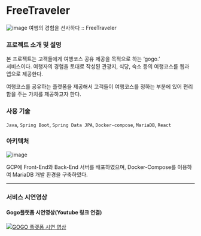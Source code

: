 # FreeTraveler
![image](https://user-images.githubusercontent.com/56144682/173309846-45503513-4340-403c-adfe-d790ab0510df.png)
여행의 경험을 선사하다 :: FreeTraveler  

### 프로젝트 소개 및 설명
 본 프로젝트는 고객들에게 여행코스 공유 제공을 목적으로 하는 ‘gogo.’  
서비스이다. 여행자의 경험을 토대로 작성된 관광지, 식당, 숙소 등의 여행코스를 웹과 앱으로 제공한다.  

여행코스를 공유하는 플랫폼을 제공해서 고객들이 여행코스를 정하는 부분에 있어 편리함을 주는 가치를 제공하고자 한다.

### 사용 기술
`Java`, `Spring Boot`, `Spring Data JPA`, `Docker-compose`, `MariaDB`, `React`

### 아키텍처
![image](https://user-images.githubusercontent.com/56144682/173308300-5b12f573-b3b2-4793-aa88-044e2ef50b29.png)

GCP에 Front-End와 Back-End 서버를 배포하였으며,
Docker-Compose를 이용하여 MariaDB 개발 환경을 구축하였다.  

---

### 서비스 시연영상  
#### Gogo플랫폼 시연영상(Youtube 링크 연결)  
[![GOGO 플랫폼 시연 영상](https://user-images.githubusercontent.com/56144682/173310448-a9b1d347-c3ec-426a-a6f0-dcb4b6212494.png)](https://youtu.be/Pyjd2qTV-BY)
